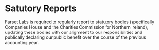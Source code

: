 # Satutory Reports

Farset Labs is required to regularly report to statutory bodies (specifically Companies House and the Charities Commission for Northern Ireland), updating these bodies with our alignment to our responsibilities and publically declaring our public benefit over the course of the previous accounting year.